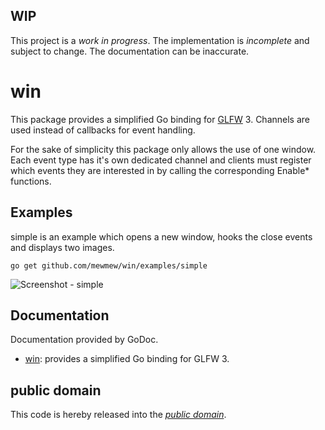 WIP
---

This project is a *work in progress*. The implementation is *incomplete* and
subject to change. The documentation can be inaccurate.

win
===

This package provides a simplified Go binding for [GLFW][] 3. Channels are used
instead of callbacks for event handling.

For the sake of simplicity this package only allows the use of one window. Each
event type has it's own dedicated channel and clients must register which events
they are interested in by calling the corresponding Enable* functions.


[GLFW]: https://github.com/glfw/glfw/

Examples
--------

simple is an example which opens a new window, hooks the close events and
displays two images.

	go get github.com/mewmew/win/examples/simple

![Screenshot - simple](https://github.com/mewmew/win/blob/master/examples/simple/simple.png?raw=true)

Documentation
-------------

Documentation provided by GoDoc.

   - [win][]: provides a simplified Go binding for GLFW 3.

[win]: http://godoc.org/github.com/mewmew/win

public domain
-------------

This code is hereby released into the *[public domain][]*.

[public domain]: https://creativecommons.org/publicdomain/zero/1.0/
